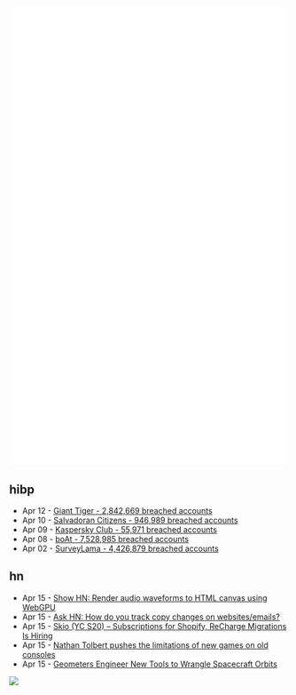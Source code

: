 ![Metrics](https://raw.githubusercontent.com/phixion/phixion/master/metrics.svg)

## hibp

<!--
for https://github.com/phixion/phixion/blob/main/.github/workflows/feeds.yml
-->
<!--START_SECTION:haveibeenpwnd-->
- Apr 12 - [Giant Tiger - 2,842,669 breached accounts](https://haveibeenpwned.com/PwnedWebsites#GiantTiger)
- Apr 10 - [Salvadoran Citizens - 946,989 breached accounts](https://haveibeenpwned.com/PwnedWebsites#SalvadoranCitizens)
- Apr 09 - [Kaspersky Club - 55,971 breached accounts](https://haveibeenpwned.com/PwnedWebsites#KasperskyClub)
- Apr 08 - [boAt - 7,528,985 breached accounts](https://haveibeenpwned.com/PwnedWebsites#boAt)
- Apr 02 - [SurveyLama - 4,426,879 breached accounts](https://haveibeenpwned.com/PwnedWebsites#SurveyLama)
<!--END_SECTION:haveibeenpwnd-->

## hn

<!--
for https://github.com/phixion/phixion/blob/main/.github/workflows/feeds.yml
-->
<!--START_SECTION:hn-->
- Apr 15 - [Show HN: Render audio waveforms to HTML canvas using WebGPU](https://news.ycombinator.com/item?id=40046774)
- Apr 15 - [Ask HN: How do you track copy changes on websites/emails?](https://news.ycombinator.com/item?id=40046670)
- Apr 15 - [Skio (YC S20) – Subscriptions for Shopify, ReCharge Migrations Is Hiring](https://skio.com/careers/)
- Apr 15 - [Nathan Tolbert pushes the limitations of new games on old consoles](https://www.smilepolitely.com/culture/nathan-tolbert-pushes-the-limitations-of-new-games-on-old-consoles/)
- Apr 15 - [Geometers Engineer New Tools to Wrangle Spacecraft Orbits](https://www.quantamagazine.org/geometers-engineer-new-tools-to-wrangle-spacecraft-orbits-20240415/)
<!--END_SECTION:hn-->

<!--
for https://yhype.me
-->
![](https://hit.yhype.me/github/profile?user_id=13013670)
